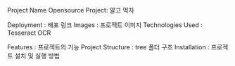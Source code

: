 Project Name  Opensource Project: 알고 먹자

Deployment : 배포 링크
Images : 프로젝트 이미지
Technologies Used : Tesseract OCR

Features : 프로젝트의 기능
Project Structure : tree 폴더 구조 
Installation : 프로젝트 설치 및 실행 방법
